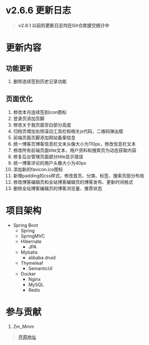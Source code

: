 # v2.6.6 更新日志

> **v2.6.1 以前的更新日志均在Git仓库提交统计中**

# 更新内容

## 功能更新

1. 删除连续签到历史记录功能

## 页面优化

1. 修改本月连续签到icon图标
2. 登录页添加页脚
3. 修改关于我页面空白部分高度
4. 归档页增加右侧滚动工具栏和相关js代码，二维码弹出框
5. 前端页面页脚添加网站备案信息
6. 统一博客页博客信息栏文末头像大小为110px，修改信息栏文本
7. 修改所有前端页面title文本，用户资料和搜索页为动态获取内容
8. 修复后台管理页面部分title显示错误
9. 统一博客评论的用户头像大小为40px
10. 添加新的favicon.ico图标
11. 新增padding的css样式，修改首页、分类、标签、搜索页部分布局
12. 修改博客编辑页和全站博客编辑页的博客发布、更新时间格式
13. 删除全站博客编辑页的博客浏览量、推荐状态

# 项目架构

- Spring Boot
    - Spring
    - SpringMVC
    - Hibernate
        - JPA
    - Mybatis
        - alibaba druid
    - Thymeleaf
        - SemanticUI
    - Docker
        - Nginx
        - MySQL
        - Redis
    
# 参与贡献

1.  Zm_Mmm

> [开原地址](https://gitee.com/zm_mmm/blog "开原地址")